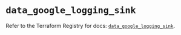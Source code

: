 # `data_google_logging_sink`

Refer to the Terraform Registry for docs: [`data_google_logging_sink`](https://registry.terraform.io/providers/hashicorp/google/5.43.0/docs/data-sources/logging_sink).

